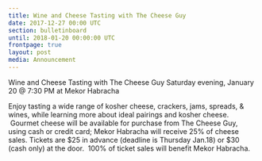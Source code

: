 ```yaml
---
title: Wine and Cheese Tasting with The Cheese Guy
date: 2017-12-27 00:00 UTC
section: bulletinboard
until: 2018-01-20 00:00:00 UTC
frontpage: true
layout: post
media: Announcement
---
```


Wine and Cheese Tasting with The Cheese Guy
Saturday evening, January 20 @ 7:30 PM at Mekor Habracha

Enjoy tasting a wide range of kosher cheese, crackers, jams, spreads, & wines, while learning more about ideal pairings and kosher cheese.   Gourmet cheese will be available for purchase from The Cheese Guy, using cash or credit card; Mekor Habracha will receive 25% of cheese sales.
Tickets are $25 in advance (deadline is Thursday Jan.18) or $30 (cash only) at the door.  100% of ticket sales will benefit Mekor Habracha.
